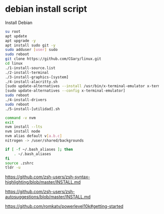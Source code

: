 # debian install script
Install Debian
```bash
su root
apt update
apt upgrade -y
apt install sudo git -y
sudo adduser [user] sudo
sudo reboot
git clone https://github.com/CGary/linux.git
cd linux
./1-install-source.list
./2-install-terminal
./3-install-graphics-[system]
./4-install-alacritty.sh
[sudo update-alternatives --install /usr/bin/x-terminal-emulator x-terminal-emulator "$HOME/.cargo/bin/alacritty" 50]
[sudo update-alternatives --config x-terminal-emulator]
sudo reboot
./4-install-drivers
sudo reboot
./5-install-[utilidad].sh

command -v nvm
exit
nvm install --lts
nvm install node
nvm alias default v[a.b.c]
nitrogen -> /user/shared/backgrounds

if [ -f ~/.bash_aliases ]; then
    . ~/.bash_aliases
fi
source .zshrc
tldr -u
```
https://github.com/zsh-users/zsh-syntax-highlighting/blob/master/INSTALL.md

https://github.com/zsh-users/zsh-autosuggestions/blob/master/INSTALL.md

https://github.com/romkatv/powerlevel10k#getting-started
